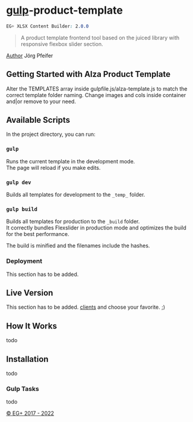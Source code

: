 # [gulp](https://github.com/gulpjs/gulp)-product-template

```css
EG+ XLSX Content Builder: 2.0.0
```

>A product template frontend tool based on the juiced library with responsive flexbox slider section.

[Author](joerg.pfeifer@geplusww.com) Jörg Pfeifer

## Getting Started with Alza Product Template

Alter the TEMPLATES array inside gulpfile.js/alza-template.js to match the correct template folder naming.
Change images and cols inside container and|or remove to your need.

## Available Scripts
In the project directory, you can run:

### `gulp`

Runs the current template in the development mode.\
The page will reload if you make edits.

### `gulp dev`

Builds all templates for development to the `_temp_` folder.

### `gulp build`

Builds all templates for production to the `_build` folder.\
It correctly bundles Flexslider in production mode and optimizes the build for the best performance.

The build is minified and the filenames include the hashes.

### Deployment

This section has to be added.

## Live Version

This section has to be added. [clients](https://online.e-graphics-germany.de/clients/?user=egp) and choose your favorite. ;)

## How It Works

todo

## Installation

todo

### Gulp Tasks

todo

[© EG+ 2017 - 2022](https://www.egplusww.de)
